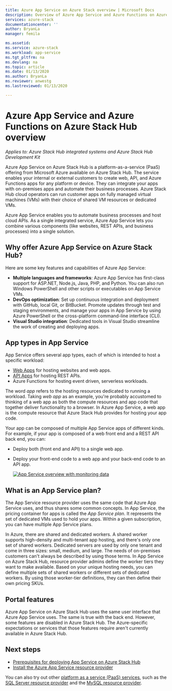 ```yaml
---
title: Azure App Service on Azure Stack overview | Microsoft Docs
description: Overview of Azure App Service and Azure Functions on Azure Stack Hub.
services: azure-stack
documentationcenter: ''
author: BryanLa
manager: femila

ms.assetid:
ms.service: azure-stack
ms.workload: app-service
ms.tgt_pltfrm: na
ms.devlang: na
ms.topic: article
ms.date: 01/13/2020
ms.author: BryanLa
ms.reviewer: anwestg
ms.lastreviewed: 01/13/2020

---
```


# Azure App Service and Azure Functions on Azure Stack Hub overview

*Applies to: Azure Stack Hub integrated systems and Azure Stack Hub Development Kit*

Azure App Service on Azure Stack Hub is a platform-as-a-service (PaaS) offering from Microsoft Azure available on Azure Stack Hub. The service enables your internal or external customers to create web, API, and Azure Functions apps for any platform or device. They can integrate your apps with on-premises apps and automate their business processes. Azure Stack Hub cloud operators can run customer apps on fully managed virtual machines (VMs) with their choice of shared VM resources or dedicated VMs.

Azure App Service enables you to automate business processes and host cloud APIs. As a single integrated service, Azure App Service lets you combine various components (like websites, REST APIs, and business processes) into a single solution.

## Why offer Azure App Service on Azure Stack Hub?

Here are some key features and capabilities of Azure App Service:

- **Multiple languages and frameworks**: Azure App Service has first-class support for ASP.NET, Node.js, Java, PHP, and Python. You can also run Windows PowerShell and other scripts or executables on App Service VMs.
- **DevOps optimization**: Set up continuous integration and deployment with GitHub, local Git, or BitBucket. Promote updates through test and staging environments, and manage your apps in App Service by using Azure PowerShell or the cross-platform command-line interface (CLI).
- **Visual Studio integration**: Dedicated tools in Visual Studio streamline the work of creating and deploying apps.

## App types in App Service

App Service offers several app types, each of which is intended to host a specific workload:

- [Web Apps](/azure/app-service/overview) for hosting websites and web apps.
- [API Apps](/azure/app-service/overview) for hosting REST APIs.
- Azure Functions for hosting event driven, serverless workloads.

The word *app* refers to the hosting resources dedicated to running a workload. Taking *web app* as an example, you're probably accustomed to thinking of a web app as both the compute resources and app code that together deliver functionality to a browser. In Azure App Service, a web app is the compute resource that Azure Stack Hub provides for hosting your app code.

Your app can be composed of multiple App Service apps of different kinds. For example, if your app is composed of a web front end and a REST API back end, you can:

- Deploy both (front end and API) to a single web app.
- Deploy your front-end code to a web app and your back-end code to an API app.

   [![App Service overview with monitoring data](media/azure-stack-app-service-overview/image01.png "App Service overview with monitoring data")](media/azure-stack-app-service-overview/image01.png#lightbox)

## What is an App Service plan?

The App Service resource provider uses the same code that Azure App Service uses, and thus shares some common concepts. In App Service, the pricing container for apps is called the *App Service plan*. It represents the set of dedicated VMs used to hold your apps. Within a given subscription, you can have multiple App Service plans.

In Azure, there are shared and dedicated workers. A shared worker supports high-density and multi-tenant app hosting, and there's only one set of shared workers. Dedicated servers are used by only one tenant and come in three sizes: small, medium, and large. The needs of on-premises customers can't always be described by using those terms. In App Service on Azure Stack Hub, resource provider admins define the worker tiers they want to make available. Based on your unique hosting needs, you can define multiple sets of shared workers or different sets of dedicated workers. By using those worker-tier definitions, they can then define their own pricing SKUs.

## Portal features


Azure App Service on Azure Stack Hub uses the same user interface that Azure App Service uses. The same is true with the back end. However, some features are disabled in Azure Stack Hub. The Azure-specific expectations or services that those features require aren't currently available in Azure Stack Hub.

## Next steps

- [Prerequisites for deploying App Service on Azure Stack Hub](azure-stack-app-service-before-you-get-started.md)
- [Install the Azure App Service resource provider](azure-stack-app-service-deploy.md)

You can also try out other [platform as a service (PaaS) services](service-plan-offer-subscription-overview.md), such as the [SQL Server resource provider](azure-stack-sql-resource-provider-deploy.md) and the [MySQL resource provider](azure-stack-mysql-resource-provider-deploy.md).
